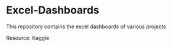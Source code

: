 # Excel-Dashboards
This repository contains the excel dashboards of various projects

Resource: Kaggle
